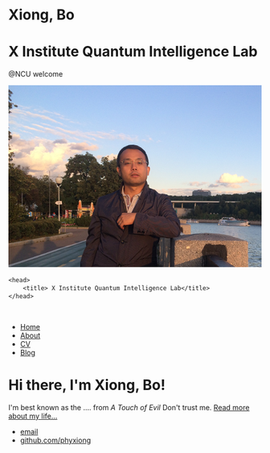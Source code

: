 # Xiong, Bo

# X Institute Quantum Intelligence Lab

@NCU
welcome

![My_Pic2](index.assets/My_Pic2.png)

<html>

	<head>
		<title> X Institute Quantum Intelligence Lab</title>
	</head>
​	<body>
		<nav>
    		<ul>
        		<li><a href="https://github.com/phyxiong">Home</a></li>
	        	<li><a href="/about">About</a></li>
        		<li><a href="/cv">CV</a></li>
        		<li><a href="/blog">Blog</a></li>
    		</ul>
		</nav>
		<div class="container">
    		<div class="blurb">
        		<h1>Hi there, I'm Xiong, Bo!</h1>
				<p>I'm best known as the .... from <em>A Touch of Evil</em> Don't trust me. <a href="/about">Read more about my life...</a></p>
    		</div><!-- /.blurb -->
		</div><!-- /.container -->
		<footer>
    		<ul>
        		<li><a href="mailto:stevenxiongbo@gmail.com">email</a></li>
        		<li><a href="https://github.com/phyxiong">github.com/phyxiong</a></li>
			</ul>
		</footer>
​	</body>
</html>
